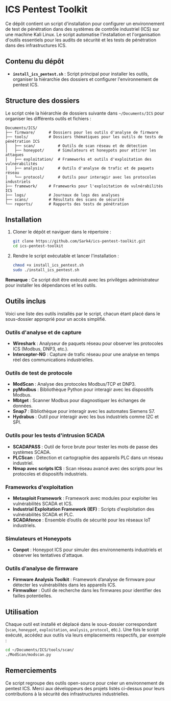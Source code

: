 
# ICS Pentest Toolkit

Ce dépôt contient un script d'installation pour configurer un environnement de test de pénétration dans des systèmes de contrôle industriel (ICS) sur une machine Kali Linux. Le script automatise l'installation et l'organisation d'outils essentiels pour les audits de sécurité et les tests de pénétration dans des infrastructures ICS.

## Contenu du dépôt

- **`install_ics_pentest.sh`** : Script principal pour installer les outils, organiser la hiérarchie des dossiers et configurer l'environnement de pentest ICS.

## Structure des dossiers

Le script crée la hiérarchie de dossiers suivante dans `~/Documents/ICS` pour organiser les différents outils et fichiers :

```
Documents/ICS/
├── firmware/      # Dossiers pour les outils d'analyse de firmware
├── tools/         # Dossiers thématiques pour les outils de tests de pénétration ICS
│   ├── scan/          # Outils de scan réseau et de détection
│   ├── honeypot/      # Simulateurs et honeypots pour attirer les attaques
│   ├── exploitation/  # Frameworks et outils d'exploitation des vulnérabilités
│   ├── analysis/      # Outils d'analyse de trafic et de paquets réseau
│   └── protocol/      # Outils pour interagir avec les protocoles industriels
├── framework/     # Frameworks pour l'exploitation de vulnérabilités ICS
├── logs/          # Journaux de logs des analyses
├── scans/         # Résultats des scans de sécurité
└── reports/       # Rapports des tests de pénétration
```

## Installation

1. Cloner le dépôt et naviguer dans le répertoire :
   ```bash
   git clone https://github.com/Sark4/ics-pentest-toolkit.git
   cd ics-pentest-toolkit
   ```

2. Rendre le script exécutable et lancer l'installation :
   ```bash
   chmod +x install_ics_pentest.sh
   sudo ./install_ics_pentest.sh
   ```

**Remarque** : Ce script doit être exécuté avec les privilèges administrateur pour installer les dépendances et les outils.

## Outils inclus

Voici une liste des outils installés par le script, chacun étant placé dans le sous-dossier approprié pour un accès simplifié.

### Outils d'analyse et de capture

- **Wireshark** : Analyseur de paquets réseau pour observer les protocoles ICS (Modbus, DNP3, etc.).
- **Intercepter-NG** : Capture de trafic réseau pour une analyse en temps réel des communications industrielles.

### Outils de test de protocole

- **ModScan** : Analyse des protocoles Modbus/TCP et DNP3.
- **pyModbus** : Bibliothèque Python pour interagir avec les dispositifs Modbus.
- **Mbtget** : Scanner Modbus pour diagnostiquer les échanges de données.
- **Snap7** : Bibliothèque pour interagir avec les automates Siemens S7.
- **Hydrabus** : Outil pour interagir avec les bus industriels comme I2C et SPI.

### Outils pour les tests d'intrusion SCADA

- **SCADAPASS** : Outil de force brute pour tester les mots de passe des systèmes SCADA.
- **PLCScan** : Détection et cartographie des appareils PLC dans un réseau industriel.
- **Nmap avec scripts ICS** : Scan réseau avancé avec des scripts pour les protocoles et dispositifs industriels.

### Frameworks d'exploitation

- **Metasploit Framework** : Framework avec modules pour exploiter les vulnérabilités SCADA et ICS.
- **Industrial Exploitation Framework (IEF)** : Scripts d'exploitation des vulnérabilités SCADA et PLC.
- **SCADAfence** : Ensemble d’outils de sécurité pour les réseaux IoT industriels.

### Simulateurs et Honeypots

- **Conpot** : Honeypot ICS pour simuler des environnements industriels et observer les tentatives d'attaque.

### Outils d’analyse de firmware

- **Firmware Analysis Toolkit** : Framework d’analyse de firmware pour détecter les vulnérabilités dans les appareils ICS.
- **Firmwalker** : Outil de recherche dans les firmwares pour identifier des failles potentielles.

## Utilisation

Chaque outil est installé et déplacé dans le sous-dossier correspondant (`scan`, `honeypot`, `exploitation`, `analysis`, `protocol`, etc.). Une fois le script exécuté, accédez aux outils via leurs emplacements respectifs, par exemple :

```bash
cd ~/Documents/ICS/tools/scan/
./ModScan/modscan.py
```

## Remerciements

Ce script regroupe des outils open-source pour créer un environnement de pentest ICS. Merci aux développeurs des projets listés ci-dessus pour leurs contributions à la sécurité des infrastructures industrielles.
